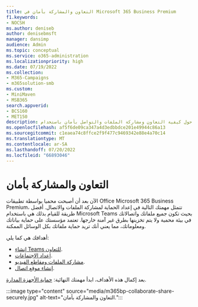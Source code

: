```yaml
---
title: التعاون والمشاركة بأمان في Microsoft 365 Business Premium
f1.keywords:
- NOCSH
ms.author: deniseb
author: denisebmsft
manager: dansimp
audience: Admin
ms.topic: conceptual
ms.service: o365-administration
ms.localizationpriority: high
ms.date: 07/19/2022
ms.collection:
- M365-Campaigns
- m365solution-smb
ms.custom:
- MiniMaven
- MSB365
search.appverid:
- BCS160
- MET150
description: نظرة عامة حول كيفية التعاون ومشاركة الملفات والتواصل بأمان باستخدام Teams في Microsoft 365 Business Premium. في البيئة المغلقة التي توفرها Teams، تكون الملفات والاتصالات خالية من التهديدات الإلكترونية والهجمات الإلكترونية.
ms.openlocfilehash: af5f6de09ca347a4d3edbbdce201e49944c86a13
ms.sourcegitcommit: c1eaea74c8ffce2f9f477c9469342e88e4a70c14
ms.translationtype: MT
ms.contentlocale: ar-SA
ms.lasthandoff: 07/20/2022
ms.locfileid: "66893046"
---
```

# <a name="collaborate-and-share-securely"></a>التعاون والمشاركة بأمان

الآن بعد أن أصبحت محميا بواسطة تطبيقات Office Microsoft 365 Business Premium، تتمثل مهمتك التالية في إعداد الحماية لمشاركة الملفات والاتصال. أفضل طريقة للقيام بذلك هي باستخدام Microsoft Teams بحيث تكون جميع ملفاتك واتصالاتك في بيئة محمية ولا يتم تخزينها بطرق غير آمنة خارجها. تعتمد مؤسستك على حماية بياناتك ومعلوماتك، مما يعني أنك تريد حماية ملفاتك بكل الوسائل الممكنة.

أهدافك هي كما يلي:

- [إنشاء Teams للتعاون](create-teams-for-collaboration.md).
- [إعداد الاجتماعات](set-up-meetings.md).
- [مشاركة الملفات ومقاطع الفيديو](share-files-and-videos.md).
- [إنشاء موقع اتصال](create-communications-site.md).

بعد إكمال هذه الأهداف، ابدأ مهمتك النهائية: [حماية الأجهزة المدارة](m365bp-protect-devices.md).

:::image type="content" source="media/m365bp-collaborate-share-securely.jpg" alt-text="التعاون والمشاركة بأمان.":::
